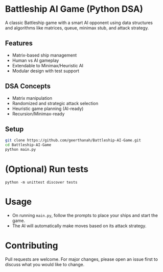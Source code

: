 #  Battleship AI Game (Python DSA)

A classic Battleship game with a smart AI opponent using data structures and algorithms like matrices, queue, minimax stub, and attack strategy.

##  Features

- Matrix-based ship management
- Human vs AI gameplay
- Extendable to Minimax/Heuristic AI
- Modular design with test support

##  DSA Concepts

- Matrix manipulation
- Randomized and strategic attack selection
- Heuristic game planning (AI-ready)
- Recursion/Minimax-ready

##  Setup

```bash
git clone https://github.com/geerthanah/Battleship-AI-Game.git
cd Battleship-AI-Game
python main.py

```
# (Optional) Run tests
```
python -m unittest discover tests
```

# Usage

- On running `main.py`, follow the prompts to place your ships and start the game.
- The AI will automatically make moves based on its attack strategy.


# Contributing

Pull requests are welcome. For major changes, please open an issue first to discuss what you would like to change.

